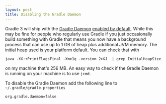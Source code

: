 ```yaml
---
layout: post
title: Disabling the Gradle Daemon
---
```


Gradle 3 will ship with the [Gradle Daemon](https://docs.gradle.org/current/userguide/gradle_daemon.html) [enabled by default](https://gradle.org/blog/gradle-3-0-m1-unleash-the-daemon/). While this may be fine for people who regularly use Gradle if you just occasionally build something with Gradle that means you now have a background process that can use up to 1 GB of heap plus additional JVM memory. The initial heap used is your platform default. You can check that with
```
java -XX:+PrintFlagsFinal -Xmx1g -version 2>&1  | grep InitialHeapSize
```
on my machine that's 256 MB. An easy way to check if the Gradle Daemon is running on your machine is to use `jcmd`.


To disable the Gradle Daemon add the following line to `~/.gradle/gradle.properties`
```
org.gradle.daemon=false
```



